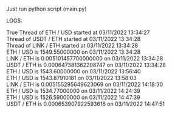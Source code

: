 Just run python script (main.py)

LOGS:

True
Thread of ETH / USD started at 03/11/2022 13:34:27  
Thread of USDT / ETH started at 03/11/2022 13:34:28  
Thread of LINK / ETH started at 03/11/2022 13:34:28  
ETH / USD is 1549.55000000 on 03/11/2022 13:34:28  
LINK / ETH is 0.005101457700000000 on 03/11/2022 13:34:28  
USDT / ETH is 0.000647381362208747 on 03/11/2022 13:34:28  
ETH / USD is 1543.60000000 on 03/11/2022 13:56:40  
ETH / USD is 1543.87910181 on 03/11/2022 13:58:03  
LINK / ETH is 0.005155295649623069 on 03/11/2022 14:18:30  
ETH / USD is 1534.77000000 on 03/11/2022 14:24:39  
ETH / USD is 1526.59000000 on 03/11/2022 14:47:39  
USDT / ETH is 0.000653907922593616 on 03/11/2022 14:47:51  
